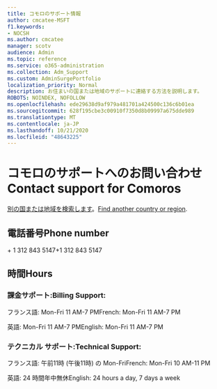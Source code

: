 ```yaml
---
title: コモロのサポート情報
author: cmcatee-MSFT
f1.keywords:
- NOCSH
ms.author: cmcatee
manager: scotv
audience: Admin
ms.topic: reference
ms.service: o365-administration
ms.collection: Adm_Support
ms.custom: AdminSurgePortfolio
localization_priority: Normal
description: お住まいの国または地域のサポートに連絡する方法を説明します。
ROBOTS: NOINDEX, NOFOLLOW
ms.openlocfilehash: ede29638d9af979a481701a424500c136c6b01ea
ms.sourcegitcommit: 628f195cbe3c00910f7350d8b09997a675dde989
ms.translationtype: MT
ms.contentlocale: ja-JP
ms.lasthandoff: 10/21/2020
ms.locfileid: "48643225"
---
```

# <a name="contact-support-for-comoros"></a><span data-ttu-id="88d21-103">コモロのサポートへのお問い合わせ</span><span class="sxs-lookup"><span data-stu-id="88d21-103">Contact support for Comoros</span></span>

<span data-ttu-id="88d21-104">[別の国または地域を検索します](../contact-support-for-business-products.md)。</span><span class="sxs-lookup"><span data-stu-id="88d21-104">[Find another country or region](../contact-support-for-business-products.md).</span></span>

## <a name="phone-number"></a><span data-ttu-id="88d21-105">電話番号</span><span class="sxs-lookup"><span data-stu-id="88d21-105">Phone number</span></span>
<span data-ttu-id="88d21-106">+ 1 312 843 5147</span><span class="sxs-lookup"><span data-stu-id="88d21-106">+1 312 843 5147</span></span>

## <a name="hours"></a><span data-ttu-id="88d21-107">時間</span><span class="sxs-lookup"><span data-stu-id="88d21-107">Hours</span></span>
### <a name="billing-support"></a><span data-ttu-id="88d21-108">課金サポート:</span><span class="sxs-lookup"><span data-stu-id="88d21-108">Billing Support:</span></span>

<span data-ttu-id="88d21-109">フランス語: Mon-Fri 11 AM-7 PM</span><span class="sxs-lookup"><span data-stu-id="88d21-109">French: Mon-Fri 11 AM-7 PM</span></span>

<span data-ttu-id="88d21-110">英語: Mon-Fri 11 AM-7 PM</span><span class="sxs-lookup"><span data-stu-id="88d21-110">English: Mon-Fri 11 AM-7 PM</span></span>

### <a name="technical-support"></a><span data-ttu-id="88d21-111">テクニカル サポート:</span><span class="sxs-lookup"><span data-stu-id="88d21-111">Technical Support:</span></span>

<span data-ttu-id="88d21-112">フランス語: 午前11時 (午後11時) の Mon-Fri</span><span class="sxs-lookup"><span data-stu-id="88d21-112">French: Mon-Fri 10 AM-11 PM</span></span>

<span data-ttu-id="88d21-113">英語: 24 時間年中無休</span><span class="sxs-lookup"><span data-stu-id="88d21-113">English: 24 hours a day, 7 days a week</span></span>
